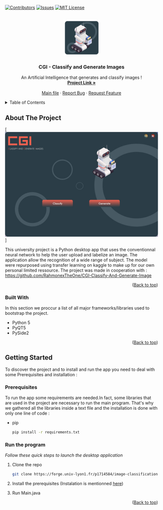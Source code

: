 <a name="readme-top"></a>

[![Contributors][contributors-shield]][contributors-url]
[![Issues][issues-shield]][issues-url]
[![MIT License][license-shield]][license-url]



<!-- PROJECT LOGO -->
<br />
<div align="center">
  <a href="https://forge.univ-lyon1.fr/p1714584/image-classification-and-generation/-/blob/main/Images/logoDeskApp.png">
    <img src="Images/logoDeskApp.png" alt="Logo" width="120" height="120">
  </a>

  <h3 align="center">CGI - Classify and Generate Images</h3>

  <p align="center">
    An Artificial Intelligence that generates and classify images !
    <br />
    <a href="https://forge.univ-lyon1.fr/p1714584/image-classification-and-generation"><strong>Project Link »</strong></a>
    <br />
    <br />
    <a href="https://forge.univ-lyon1.fr/p1714584/image-classification-and-generation/-/blob/main/main.py">Main file</a>
    ·
    <a href="https://forge.univ-lyon1.fr/p1714584/image-classification-and-generation/-/issues">Report Bug</a>
    ·
    <a href="https://forge.univ-lyon1.fr/p1714584/image-classification-and-generation/-/issues">Request Feature</a>
  </p>
</div>



<!-- TABLE OF CONTENTS -->
<details>
  <summary>Table of Contents</summary>
  <ol>
    <li>
      <a href="#about-the-project">About The Project</a>
      <ul>
        <li><a href="#built-with">Built With</a></li>
      </ul>
    </li>
    <li>
      <a href="#getting-started">Getting Started</a>
      <ul>
        <li><a href="#prerequisites">Prerequisites</a></li>
        <li><a href="#installation">Run the Program</a></li>
      </ul>
    </li>
    <li><a href="#contact">Contact</a></li>
  </ol>
</details>



<!-- ABOUT THE PROJECT -->
## About The Project

[![Home Screen][homescreen]]

This university project is a Python desktop app that uses the conventionnal neural network to help the user upload and labelize an image. The application allow the recognition of a wide range of subject. The model were repurposed using transfer learning on kaggle to make up for our own personal limited ressource.
The project was made in cooperation with : https://github.com/RahmonexTheOne/CGI-Classify-And-Generate-Image 
<p align="right">(<a href="#readme-top">Back to top</a>)</p>



### Built With

In this section we proccur a list of all major frameworks/libraries used to bootstrap the project. 

* Python 5
* PyQT5
* PySide2


<p align="right">(<a href="#readme-top">Back to top</a>)</p>



<!-- GETTING STARTED -->
## Getting Started

To discover the project and to install and run the app you need to deal with some Prerequisites and installation :

### Prerequisites

To run the app some requirements are needed.In fact, some libraries that are used in the project are necessary to run the main program. 
That's why we gathered all the libraries inside a text file and the installation is done with only one line of code :
* pip
  ```sh
  pip install -r requirements.txt
  ```

### Run the program

_Follow these quick steps to launch the desktop application_

1. Clone the repo
   ```sh
   git clone https://forge.univ-lyon1.fr/p1714584/image-classification-and-generation.git
   ```
2. Install the prerequisites (Instalation is mentionned <a href="#prerequisites">here</a>)
 
3. Run Main.java

<p align="right">(<a href="#readme-top">Back to top</a>)</p>




<!-- MARKDOWN LINKS & IMAGES -->
[contributors-shield]: https://img.shields.io/github/contributors/othneildrew/Best-README-Template.svg?style=for-the-badge
[contributors-url]: https://forge.univ-lyon1.fr/p1714584/image-classification-and-generation/-/graphs/main
[issues-shield]: https://img.shields.io/github/issues/othneildrew/Best-README-Template.svg?style=for-the-badge
[issues-url]: https://forge.univ-lyon1.fr/p1714584/image-classification-and-generation/-/issues
[license-shield]: https://img.shields.io/github/license/othneildrew/Best-README-Template.svg?style=for-the-badge
[license-url]: https://forge.univ-lyon1.fr/p1714584/image-classification-and-generation/-/blob/main/LICENSE
[homescreen]: Images/homescreen.jpg


